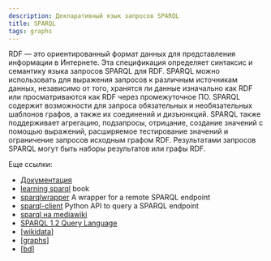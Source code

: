 ```yaml
---
description: Декларативный язык запросов SPARQL
title: SPARQL
tags: graphs
---
```

RDF — это ориентированный формат данных для представления информации в Интернете. Эта спецификация определяет синтаксис и семантику языка запросов SPARQL для RDF. SPARQL можно использовать для выражения запросов к различным источникам данных, независимо от того, хранятся ли данные изначально как RDF или просматриваются как RDF через промежуточное ПО. SPARQL содержит возможности для запроса обязательных и необязательных шаблонов графов, а также их соединений и дизъюнкций. SPARQL также поддерживает агрегацию, подзапросы, отрицание, создание значений с помощью выражений, расширяемое тестирование значений и ограничение запросов исходным графом RDF. Результатами запросов SPARQL могут быть наборы результатов или графы RDF.

Еще ссылки:

- [Документация](https://www.w3.org/TR/sparql11-query/)
- [learning sparql](https://www.learningsparql.com/) book
- [sparqlwrapper](https://github.com/RDFLib/sparqlwrapper) A wrapper for a remote SPARQL endpoint
- [sparql-client](https://github.com/eea/sparql-client) Python API to query a SPARQL endpoint
- [sparql на mediawiki](https://en.wikibooks.org/wiki/SPARQL)
- [SPARQL 1.2 Query Language](https://www.w3.org/TR/sparql12-query/)
- [[wikidata]]
- [[graphs]]
- [[bd]]

[//begin]: # "Autogenerated link references for markdown compatibility"
[wikidata]: ../lists/wikidata "Wikidata"
[graphs]: ../lists/graphs "Machine learning with graphs"
[bd]: ../lists/bd "Data Bases"
[//end]: # "Autogenerated link references"